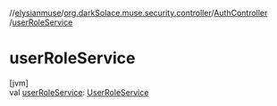 //[elysianmuse](../../../index.md)/[org.darkSolace.muse.security.controller](../index.md)/[AuthController](index.md)
/[userRoleService](user-role-service.md)

# userRoleService

[jvm]\
val [userRoleService](user-role-service.md): [UserRoleService](../../org.darkSolace.muse.user.service/-user-role-service/index.md)
